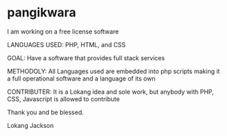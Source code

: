 # pangikwara

I am working on a free license software

LANGUAGES USED: PHP, HTML, and CSS

GOAL: Have a software that provides full stack services

METHODOLY: All Languages used are embedded into php scripts making it a full operational software and a language of its own

CONTRIBUTER: It is a Lokang idea and sole work, but anybody with PHP, CSS, Javascript is allowed to contribute

Thank you and be blessed.

Lokang Jackson
